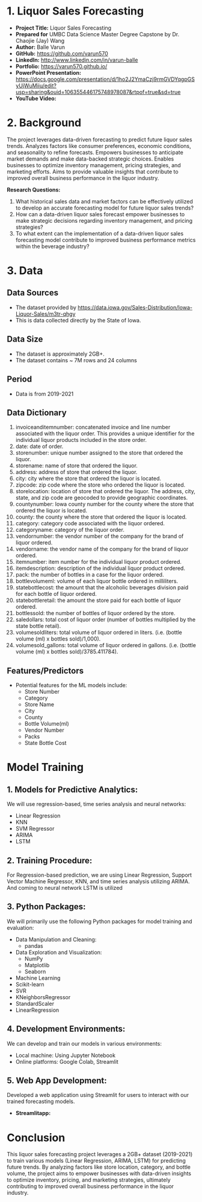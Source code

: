 # 1. Liquor Sales Forecasting

- **Project Title:** Liquor Sales Forecasting
- **Prepared for** UMBC Data Science Master Degree Capstone by Dr. Chaojie (Jay) Wang
- **Author:** Balle Varun
- **GitHub:** https://github.com/varun570
- **LinkedIn:** http://www.linkedin.com/in/varun-balle
- **Portfolio:** https://varun570.github.io/
- **PowerPoint Presentation:** https://docs.google.com/presentation/d/1ho2J2YmaCzj9rmGVDYqgpGSyUjWuMiiu/edit?usp=sharing&ouid=106355446175748978087&rtpof=true&sd=true
- **YouTube Video:**

# 2. Background
The project leverages data-driven forecasting to predict future liquor sales trends. Analyzes factors like consumer preferences, economic conditions, and seasonality to refine forecasts. Empowers businesses to anticipate market demands and make data-backed strategic choices. Enables businesses to optimize inventory management, pricing strategies, and marketing efforts. Aims to provide valuable insights that contribute to improved overall business performance in the liquor industry.

**Research Questions:**
1. What historical sales data and market factors can be effectively utilized to develop an accurate forecasting model for future liquor sales trends?
2. How can a data-driven liquor sales forecast empower businesses to make strategic decisions regarding inventory management, and pricing strategies? 
3. To what extent can the implementation of a data-driven liquor sales forecasting model contribute to improved business performance metrics within the beverage industry?

# 3. Data

## Data Sources
- The dataset provided by https://data.iowa.gov/Sales-Distribution/Iowa-Liquor-Sales/m3tr-qhgy
- This is data collected directly by the State of Iowa.

## Data Size
- The dataset is approximately 2GB+.
- The dataset contains ~ 7M rows and 24 columns

## Period
- Data is from 2019-2021

## Data Dictionary
1. invoiceanditemnumber: concatenated invoice and line number associated with the liquor order. This provides a unique identifier for the individual liquor products included in the store order. 
2. date: date of order. 
3. storenumber: unique number assigned to the store that ordered the liquor.
4. storename: name of store that ordered the liquor. 
5. address: address of store that ordered the liquor. 
6. city: city where the store that ordered the liquor is located. 
7. zipcode: zip code where the store who ordered the liquor is located.
8. storelocation: location of store that ordered the liquor. The address, city, state, and zip code are geocoded to provide geographic coordinates.
9. countynumber: Iowa county number for the county where the store that ordered the liquor is located.
10. county: the county where the store that ordered the liquor is located.
11. category: category code associated with the liquor ordered.
12. categoryname: category of the liquor order. 
13. vendornumber: the vendor number of the company for the brand of liquor ordered.
14. vendorname: the vendor name of the company for the brand of liquor ordered. 
15. itemnumber: item number for the individual liquor product ordered.
16. itemdescription: description of the individual liquor product ordered. 
17. pack: the number of bottles in a case for the liquor ordered.
18. bottlevolumeml: volume of each liquor bottle ordered in milliliters.
19. statebottlecost: the amount that the alcoholic beverages division paid for each bottle of liquor ordered. 
20. statebottleretail: the amount the store paid for each bottle of liquor ordered. 
21. bottlessold: the number of bottles of liquor ordered by the store.
22. saledollars: total cost of liquor order (number of bottles multiplied by the state bottle retail). 
23. volumesoldliters: total volume of liquor ordered in liters. (i.e. (bottle volume (ml) x bottles sold)/1,000). 
24. volumesold_gallons: total volume of liquor ordered in gallons. (i.e. (bottle volume (ml) x bottles sold)/3785.411784).

## Features/Predictors
- Potential features for the ML models include:
  - Store Number
  - Category
  - Store Name
  - City
  - County
  - Bottle Volume(ml)
  - Vendor Number
  - Packs 
  - State Bottle Cost

# Model Training

## 1. Models for Predictive Analytics:
We will use regression-based, time series analysis and neural networks:
  - Linear Regression
  - KNN
  - SVM Regressor
  - ARIMA
  - LSTM

## 2. Training Procedure:
For Regression-based prediction, we are using Linear Regression, Support Vector Machine Regressor, KNN, and time series analysis utilizing ARIMA. And coming to neural network LSTM is utilized  

## 3. Python Packages:
We will primarily use the following Python packages for model training and evaluation:
- Data Manipulation and Cleaning:
  - pandas
- Data Exploration and Visualization:
  - NumPy
  - Matplotlib
  - Seaborn
- Machine Learning
 - Scikit-learn
 - SVR
 - KNeighborsRegressor
 - StandardScaler
 - LinearRegression

## 4. Development Environments:
We can develop and train our models in various environments:
- Local machine: Using Jupyter Notebook 
- Online platforms: Google Colab, Streamlit

## 5. Web App Development:
Developed a web application using Streamlit for users to interact with our trained forecasting models. 
- **Streamlitapp:** 

# Conclusion

This liquor sales forecasting project leverages a 2GB+ dataset (2019-2021) to train various models (Linear Regression, ARIMA, LSTM) for predicting future trends. By analyzing factors like store location, category, and bottle volume, the project aims to empower businesses with data-driven insights to optimize inventory, pricing, and marketing strategies, ultimately contributing to improved overall business performance in the liquor industry.

